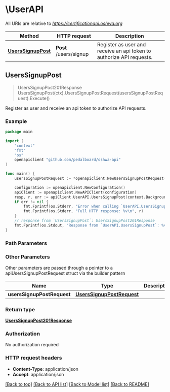 # \UserAPI

All URIs are relative to *https://certificationapi.oshwa.org*

Method | HTTP request | Description
------------- | ------------- | -------------
[**UsersSignupPost**](UserAPI.md#UsersSignupPost) | **Post** /users/signup | Register as user and receive an api token to authorize API requests.



## UsersSignupPost

> UsersSignupPost201Response UsersSignupPost(ctx).UsersSignupPostRequest(usersSignupPostRequest).Execute()

Register as user and receive an api token to authorize API requests.

### Example

```go
package main

import (
	"context"
	"fmt"
	"os"
	openapiclient "github.com/pedalboard/oshwa-api"
)

func main() {
	usersSignupPostRequest := *openapiclient.NewUsersSignupPostRequest("FirstName_example", "LastName_example", "Email_example") // UsersSignupPostRequest | 

	configuration := openapiclient.NewConfiguration()
	apiClient := openapiclient.NewAPIClient(configuration)
	resp, r, err := apiClient.UserAPI.UsersSignupPost(context.Background()).UsersSignupPostRequest(usersSignupPostRequest).Execute()
	if err != nil {
		fmt.Fprintf(os.Stderr, "Error when calling `UserAPI.UsersSignupPost``: %v\n", err)
		fmt.Fprintf(os.Stderr, "Full HTTP response: %v\n", r)
	}
	// response from `UsersSignupPost`: UsersSignupPost201Response
	fmt.Fprintf(os.Stdout, "Response from `UserAPI.UsersSignupPost`: %v\n", resp)
}
```

### Path Parameters



### Other Parameters

Other parameters are passed through a pointer to a apiUsersSignupPostRequest struct via the builder pattern


Name | Type | Description  | Notes
------------- | ------------- | ------------- | -------------
 **usersSignupPostRequest** | [**UsersSignupPostRequest**](UsersSignupPostRequest.md) |  | 

### Return type

[**UsersSignupPost201Response**](UsersSignupPost201Response.md)

### Authorization

No authorization required

### HTTP request headers

- **Content-Type**: application/json
- **Accept**: application/json

[[Back to top]](#) [[Back to API list]](../README.md#documentation-for-api-endpoints)
[[Back to Model list]](../README.md#documentation-for-models)
[[Back to README]](../README.md)

